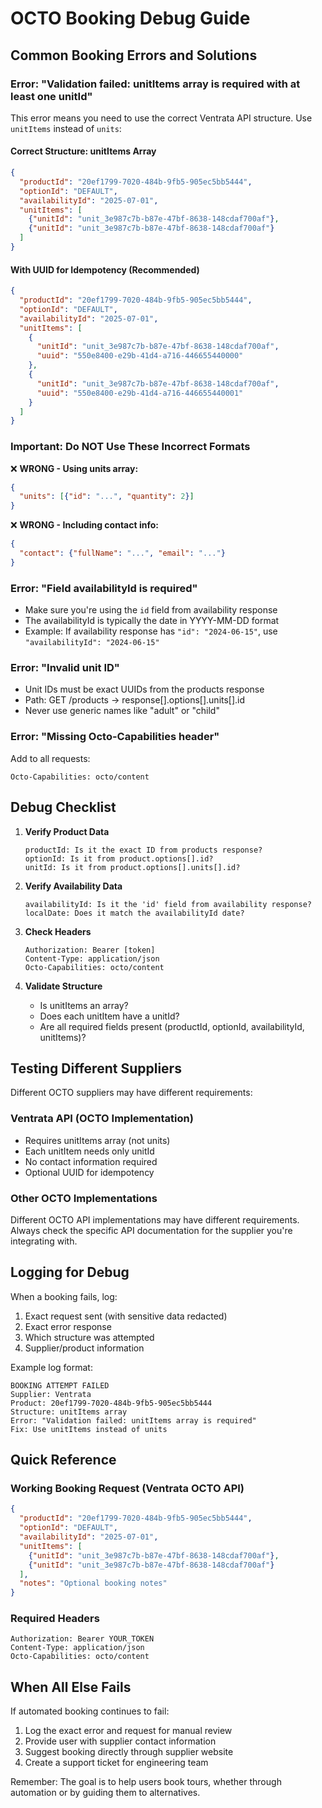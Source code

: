 # OCTO Booking Debug Guide

## Common Booking Errors and Solutions

### Error: "Validation failed: unitItems array is required with at least one unitId"

This error means you need to use the correct Ventrata API structure. Use `unitItems` instead of `units`:

#### Correct Structure: unitItems Array
```json
{
  "productId": "20ef1799-7020-484b-9fb5-905ec5bb5444",
  "optionId": "DEFAULT",
  "availabilityId": "2025-07-01",
  "unitItems": [
    {"unitId": "unit_3e987c7b-b87e-47bf-8638-148cdaf700af"},
    {"unitId": "unit_3e987c7b-b87e-47bf-8638-148cdaf700af"}
  ]
}
```

#### With UUID for Idempotency (Recommended)
```json
{
  "productId": "20ef1799-7020-484b-9fb5-905ec5bb5444",
  "optionId": "DEFAULT",
  "availabilityId": "2025-07-01",
  "unitItems": [
    {
      "unitId": "unit_3e987c7b-b87e-47bf-8638-148cdaf700af",
      "uuid": "550e8400-e29b-41d4-a716-446655440000"
    },
    {
      "unitId": "unit_3e987c7b-b87e-47bf-8638-148cdaf700af",
      "uuid": "550e8400-e29b-41d4-a716-446655440001"
    }
  ]
}
```

### Important: Do NOT Use These Incorrect Formats

❌ **WRONG - Using units array:**
```json
{
  "units": [{"id": "...", "quantity": 2}]
}
```

❌ **WRONG - Including contact info:**
```json
{
  "contact": {"fullName": "...", "email": "..."}
}
```

### Error: "Field availabilityId is required"

- Make sure you're using the `id` field from availability response
- The availabilityId is typically the date in YYYY-MM-DD format
- Example: If availability response has `"id": "2024-06-15"`, use `"availabilityId": "2024-06-15"`

### Error: "Invalid unit ID"

- Unit IDs must be exact UUIDs from the products response
- Path: GET /products → response[].options[].units[].id
- Never use generic names like "adult" or "child"

### Error: "Missing Octo-Capabilities header"

Add to all requests:
```
Octo-Capabilities: octo/content
```

## Debug Checklist

1. **Verify Product Data**
   ```
   productId: Is it the exact ID from products response?
   optionId: Is it from product.options[].id?
   unitId: Is it from product.options[].units[].id?
   ```

2. **Verify Availability Data**
   ```
   availabilityId: Is it the 'id' field from availability response?
   localDate: Does it match the availabilityId date?
   ```

3. **Check Headers**
   ```
   Authorization: Bearer [token]
   Content-Type: application/json
   Octo-Capabilities: octo/content
   ```

4. **Validate Structure**
   - Is unitItems an array?
   - Does each unitItem have a unitId?
   - Are all required fields present (productId, optionId, availabilityId, unitItems)?

## Testing Different Suppliers

Different OCTO suppliers may have different requirements:

### Ventrata API (OCTO Implementation)
- Requires unitItems array (not units)
- Each unitItem needs only unitId
- No contact information required
- Optional UUID for idempotency

### Other OCTO Implementations
Different OCTO API implementations may have different requirements. Always check the specific API documentation for the supplier you're integrating with.

## Logging for Debug

When a booking fails, log:
1. Exact request sent (with sensitive data redacted)
2. Exact error response
3. Which structure was attempted
4. Supplier/product information

Example log format:
```
BOOKING ATTEMPT FAILED
Supplier: Ventrata
Product: 20ef1799-7020-484b-9fb5-905ec5bb5444
Structure: unitItems array
Error: "Validation failed: unitItems array is required"
Fix: Use unitItems instead of units
```

## Quick Reference

### Working Booking Request (Ventrata OCTO API)
```json
{
  "productId": "20ef1799-7020-484b-9fb5-905ec5bb5444",
  "optionId": "DEFAULT",
  "availabilityId": "2025-07-01",
  "unitItems": [
    {"unitId": "unit_3e987c7b-b87e-47bf-8638-148cdaf700af"},
    {"unitId": "unit_3e987c7b-b87e-47bf-8638-148cdaf700af"}
  ],
  "notes": "Optional booking notes"
}
```

### Required Headers
```
Authorization: Bearer YOUR_TOKEN
Content-Type: application/json
Octo-Capabilities: octo/content
```

## When All Else Fails

If automated booking continues to fail:
1. Log the exact error and request for manual review
2. Provide user with supplier contact information
3. Suggest booking directly through supplier website
4. Create a support ticket for engineering team

Remember: The goal is to help users book tours, whether through automation or by guiding them to alternatives.